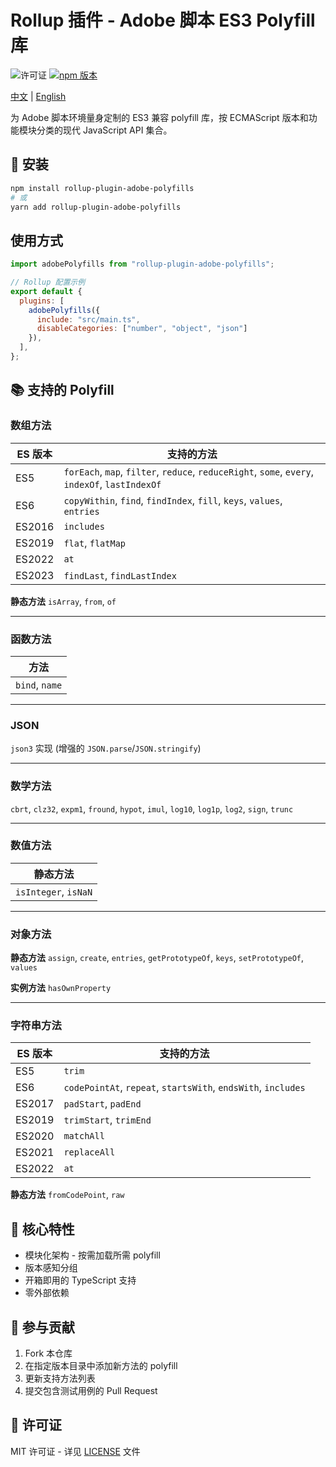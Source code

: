 # Rollup 插件 - Adobe 脚本 ES3 Polyfill 库

![许可证](https://img.shields.io/badge/license-MIT-blue)
[![npm 版本](https://badge.fury.io/js/adobe-script-es3-polyfills.svg)](https://www.npmjs.com/package/adobe-script-es3-polyfills)

[中文](README-CN.md) | [English](README.md)

为 Adobe 脚本环境量身定制的 ES3 兼容 polyfill 库，按 ECMAScript 版本和功能模块分类的现代 JavaScript API 集合。

## 🚀 安装

```bash
npm install rollup-plugin-adobe-polyfills
# 或
yarn add rollup-plugin-adobe-polyfills
```

## 使用方式

```javascript
import adobePolyfills from "rollup-plugin-adobe-polyfills";

// Rollup 配置示例
export default {
  plugins: [
    adobePolyfills({ 
      include: "src/main.ts",
      disableCategories: ["number", "object", "json"] 
    }),
  ],
};
```

## 📚 支持的 Polyfill

### 数组方法

| ES 版本 | 支持的方法                                                                                                       |
| ------- | ---------------------------------------------------------------------------------------------------------------- |
| ES5     | `forEach`, `map`, `filter`, `reduce`, `reduceRight`, `some`, `every`, `indexOf`, `lastIndexOf` |
| ES6     | `copyWithin`, `find`, `findIndex`, `fill`, `keys`, `values`, `entries`                             |
| ES2016  | `includes`                                                                                                     |
| ES2019  | `flat`, `flatMap`                                                                                            |
| ES2022  | `at`                                                                                                           |
| ES2023  | `findLast`, `findLastIndex`                                                                                  |

**静态方法**
`isArray`, `from`, `of`

---

### 函数方法

| 方法               |
| ------------------ |
| `bind`, `name` |

---

### JSON

`json3` 实现 (增强的 `JSON.parse`/`JSON.stringify`)

---

### 数学方法

`cbrt`, `clz32`, `expm1`, `fround`, `hypot`, `imul`, `log10`, `log1p`, `log2`, `sign`, `trunc`

---

### 数值方法

| 静态方法                 |
| ------------------------ |
| `isInteger`, `isNaN` |

---

### 对象方法

**静态方法**
`assign`, `create`, `entries`, `getPrototypeOf`, `keys`, `setPrototypeOf`, `values`

**实例方法**
`hasOwnProperty`

---

### 字符串方法

| ES 版本 | 支持的方法                                                              |
| ------- | ----------------------------------------------------------------------- |
| ES5     | `trim`                                                                |
| ES6     | `codePointAt`, `repeat`, `startsWith`, `endsWith`, `includes` |
| ES2017  | `padStart`, `padEnd`                                                |
| ES2019  | `trimStart`, `trimEnd`                                              |
| ES2020  | `matchAll`                                                            |
| ES2021  | `replaceAll`                                                          |
| ES2022  | `at`                                                                  |

**静态方法**
`fromCodePoint`, `raw`

## 🌟 核心特性

* 模块化架构 - 按需加载所需 polyfill
* 版本感知分组
* 开箱即用的 TypeScript 支持
* 零外部依赖

## 🤝 参与贡献

1. Fork 本仓库
2. 在指定版本目录中添加新方法的 polyfill
3. 更新支持方法列表
4. 提交包含测试用例的 Pull Request

## 📜 许可证

MIT 许可证 - 详见 [LICENSE](https://license/) 文件

